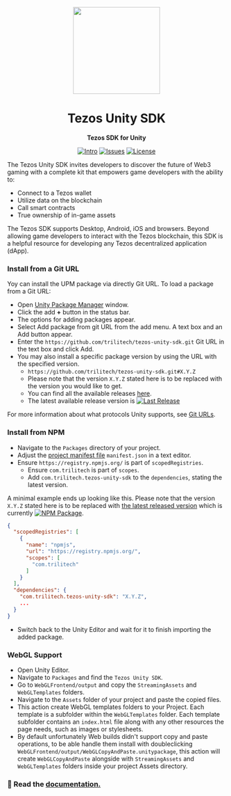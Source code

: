 <div align="center">

<a href="https://tezos.com/unity/"><img height="200x" src="https://tezos.com/brand/NFTsTezos.png" /></a>

  <h1>Tezos Unity SDK</h1>

  <p>
    <strong>Tezos SDK for Unity</strong>
  </p>

  <p>
    <a href="https://opentezos.com/gaming/unity-sdk/"><img alt="Intro" src="https://img.shields.io/badge/docs-tutorials-blueviolet" /></a>
    <a href="https://github.com/trilitech/tezos-unity-sdk/issues"><img alt="Issues" src="https://img.shields.io/github/issues/trilitech/tezos-unity-sdk?color=blueviolet" /></a>
    <a href="https://opensource.org/licenses/MIT"><img alt="License" src="https://img.shields.io/github/license/trilitech/tezos-unity-sdk?color=blueviolet" /></a>
  </p>
</div>

The Tezos Unity SDK invites developers to discover the future of Web3 gaming with a complete kit that empowers game
developers with the ability to:

- Connect to a Tezos wallet
- Utilize data on the blockchain
- Call smart contracts
- True ownership of in-game assets

The Tezos SDK supports Desktop, Android, iOS and browsers. Beyond allowing game developers to interact with the Tezos
blockchain, this SDK is a helpful resource for developing any Tezos decentralized application (dApp).

### Install from a Git URL

Yoy can install the UPM package via directly Git URL. To load a package from a Git URL:

* Open [Unity Package Manager](https://docs.unity3d.com/Manual/upm-ui.html) window.
* Click the add **+** button in the status bar.
* The options for adding packages appear.
* Select Add package from git URL from the add menu. A text box and an Add button appear.
* Enter the `https://github.com/trilitech/tezos-unity-sdk.git` Git URL in the text box and click Add.
* You may also install a specific package version by using the URL with the specified version.
    * `https://github.com/trilitech/tezos-unity-sdk.git#X.Y.Z`
    * Please note that the version `X.Y.Z` stated here is to be replaced with the version you would like to get.
    * You can find all the available releases [here](https://github.com/trilitech/tezos-unity-sdk/releases).
    * The latest available release version
      is [![Last Release](https://img.shields.io/github/v/release/trilitech/tezos-unity-sdk)](https://github.com/trilitech/tezos-unity-sdk/releases/latest)

For more information about what protocols Unity supports, see [Git URLs](https://docs.unity3d.com/Manual/upm-git.html).

### Install from NPM

* Navigate to the `Packages` directory of your project.
* Adjust the [project manifest file](https://docs.unity3d.com/Manual/upm-manifestPrj.html) `manifest.json` in a text
  editor.
* Ensure `https://registry.npmjs.org/` is part of `scopedRegistries`.
    * Ensure `com.trilitech` is part of `scopes`.
    * Add `com.trilitech.tezos-unity-sdk` to the `dependencies`, stating the latest version.

A minimal example ends up looking like this. Please note that the version `X.Y.Z` stated here is to be replaced
with [the latest released version](https://www.npmjs.com/package/com.trilitech.tezos-unity-sdk) which is
currently [![NPM Package](https://img.shields.io/npm/v/com.trilitech.tezos-unity-sdk?color=blue)](https://www.npmjs.com/package/com.trilitech.tezos-unity-sdk).

```json
{
  "scopedRegistries": [
    {
      "name": "npmjs",
      "url": "https://registry.npmjs.org/",
      "scopes": [
        "com.trilitech"
      ]
    }
  ],
  "dependencies": {
    "com.trilitech.tezos-unity-sdk": "X.Y.Z",
    ...
  }
}
```

* Switch back to the Unity Editor and wait for it to finish importing the added package.

### WebGL Support

* Open Unity Editor.
* Navigate to `Packages` and find the `Tezos Unity SDK`.
* Go to `WebGLFrontend/output` and copy the `StreamingAssets` and `WebGLTemplates` folders.
* Navigate to the `Assets` folder of your project and paste the copied files.
* This action create WebGL templates folders to your Project. Each template is a subfolder within the `WebGLTemplates`
  folder. Each template subfolder contains an `index.html` file along with any other resources the page needs, such as
  images or stylesheets.
* By default unfortunately Web builds didn't support copy and paste operations, to be able handle them install with
  doubleclicking `WebGLFrontend/output/WebGLCopyAndPaste.unitypackage`, this action will create `WebGLCopyAndPaste`
  alongside with `StreamingAssets` and `WebGLTemplates` folders inside your project Assets directory.

### 📝 Read the [documentation.](https://opentezos.com/gaming/unity-sdk/)